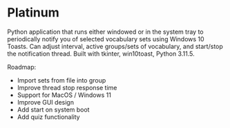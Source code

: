 # Platinum

Python application that runs either windowed or in the system tray to periodically notify you of selected vocabulary sets using Windows 10 Toasts. Can adjust interval, active groups/sets of vocabulary, and start/stop the notification thread. Built with tkinter, win10toast, Python 3.11.5.

Roadmap:
- Import sets from file into group
- Improve thread stop response time
- Support for MacOS / Windows 11
- Improve GUI design
- Add start on system boot
- Add quiz functionality
 
